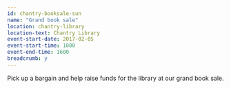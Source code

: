 ```yaml
---
id: chantry-booksale-sun
name: "Grand book sale"
location: chantry-library
location-text: Chantry Library
event-start-date: 2017-02-05
event-start-time: 1000
event-end-time: 1600
breadcrumb: y
---
```


Pick up a bargain and help raise funds for the library at our grand book sale.
